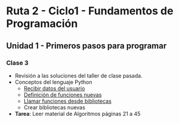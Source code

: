 # Ruta 2 - Ciclo1 - Fundamentos de Programación

## Unidad 1 - Primeros pasos para programar 

### Clase 3
* Revisión a las soluciones del taller de clase pasada.
* Conceptos del lenguaje Python
  * [Recibir datos del usuario](recibir_datos.ipynb)
  * [Definición de funciones nuevas](funciones_propias.ipynb)
  * [Llamar funciones desde bibliotecas](bibliotecas_sistema.ipynb)
  * Crear bibliotecas nuevas
* **Tarea**: Leer material de Algoritmos páginas 21 a 45
